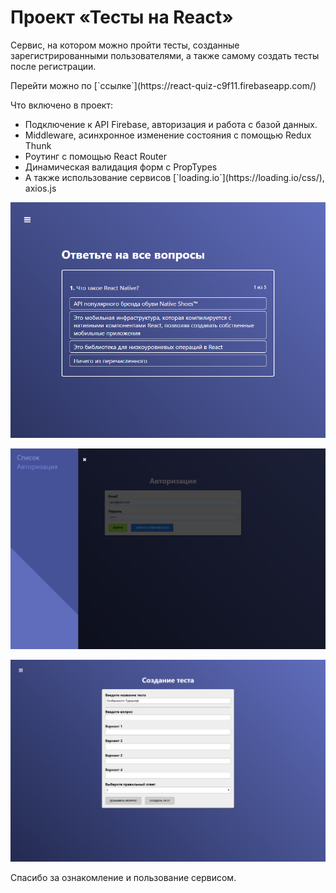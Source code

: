 # Проект «Тесты на React»


<p>Сервис, на котором можно пройти тесты, созданные зарегистрированными пользователями, а также самому создать тесты после регистрации.</p>
<p>Перейти можно по [`ссылке`](https://react-quiz-c9f11.firebaseapp.com/)</p>
<p>Что включено в проект:
<ul>
<li>Подключение к API Firebase, авторизация и работа с базой данных.</li>
<li>Middleware, aсинхронное изменение состояния с помощью Redux Thunk</li>
<li>Роутинг с помощью React Router</li>
<li>Динамическая валидация форм с PropTypes</li>
<li>A также использование сервисов [`loading.io`](https://loading.io/css/), axios.js</li>
</ul> 
</p>
<p><img alt="pic1" src="screen1.png"/></p>
<p><img alt="pic2" src="screen2.png"/></p>
<p><img alt="pic3" src="screen3.png"/></p>
<p>Спасибо за ознакомление и пользование сервисом.</p>

